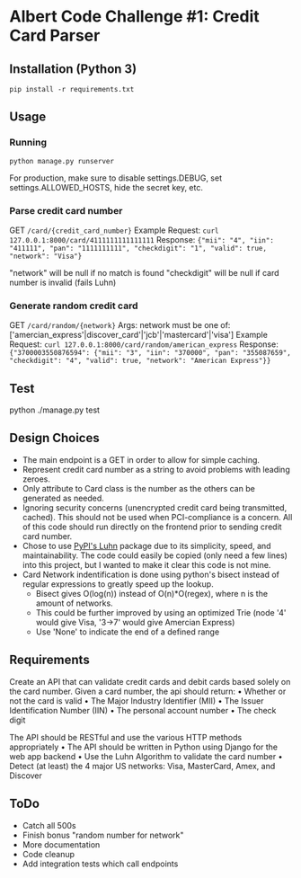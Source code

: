 # Albert Code Challenge #1: Credit Card Parser

## Installation (Python 3)

`pip install -r requirements.txt`

## Usage

### Running

`python manage.py runserver`

For production, make sure to disable settings.DEBUG, set settings.ALLOWED_HOSTS, hide the secret key, etc.

### Parse credit card number
GET `/card/{credit_card_number}`
Example Request: `curl 127.0.0.1:8000/card/4111111111111111`
Response: `{"mii": "4", "iin": "411111", "pan": "1111111111", "checkdigit": "1", "valid": true, "network": "Visa"}`

"network" will be null if no match is found
"checkdigit" will be null if card number is invalid (fails Luhn)

### Generate random credit card
GET `/card/random/{network}`
Args: network must be one of: ['amercian_express'|discover_card'|'jcb'|'mastercard'|'visa']
Example Request: `curl 127.0.0.1:8000/card/random/american_express`
Response: `{"3700003550876594": {"mii": "3", "iin": "370000", "pan": "355087659", "checkdigit": "4", "valid": true, "network": "American Express"}}`


## Test

python ./manage.py test

## Design Choices

* The main endpoint is a GET in order to allow for simple caching.
* Represent credit card number as a string to avoid problems with leading zeroes. 
* Only attribute to Card class is the number as the others can be generated as needed.
* Ignoring security concerns (unencrypted credit card being transmitted, cached). This should not be used when PCI-compliance is a concern. All of this code should run directly on the frontend prior to sending credit card number.
* Chose to use [PyPI's Luhn](https://pypi.org/project/luhn/) package due to its simplicity, speed, and maintainability. The code could easily be copied (only need a few lines) into this project, but I wanted to make it clear this code is not mine.
* Card Network indentification is done using python's bisect instead of regular expressions to greatly speed up the lookup. 
  - Bisect gives O(log(n)) instead of O(n)*O(regex), where n is the amount of networks. 
  - This could be further improved by using an optimized Trie (node '4' would give Visa, '3->7' would give Amercian Express)
  - Use 'None' to indicate the end of a defined range




## Requirements

Create an API that can validate credit cards and debit cards based solely on the card number. Given a card number, the api should return:
• Whether or not the card is valid
• The Major Industry Identifier (MII)
• The Issuer Identification Number (IIN)
• The personal account number
• The check digit

The API should be RESTful and use the various HTTP methods appropriately
• The API should be written in Python using Django for the web app backend
• Use the Luhn Algorithm to validate the card number
• Detect (at least) the 4 major US networks: Visa, MasterCard, Amex, and Discover

## ToDo
* Catch all 500s
* Finish bonus "random number for network"
* More documentation
* Code cleanup
* Add integration tests which call endpoints

